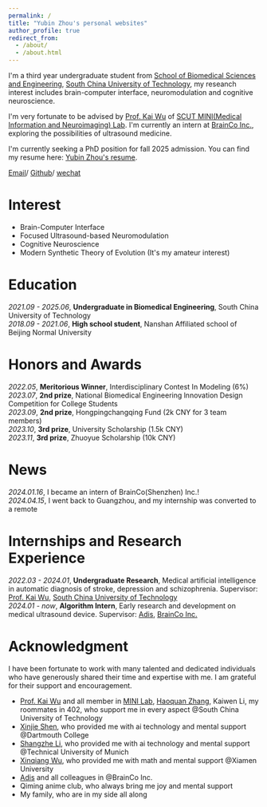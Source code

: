 ```yaml
---
permalink: /
title: "Yubin Zhou's personal websites"
author_profile: true
redirect_from: 
  - /about/
  - /about.html
---
```


  


I'm a third year undergraduate student from [School of Biomedical Sciences and Engineering](https://www2.scut.edu.cn/bmse/), [South China University of Technology](https://www.scut.edu.cn/), my reseanch interest includes brain-computer interface, neuromodulation and cognitive neuroscience.

I'm very fortunate to be advised by [Prof. Kai Wu](https://www.scholat.com/wukai) of [SCUT MINI(Medical Information and Neuroimaging) Lab](https://www.scholat.com/wukai). I'm currently an intern at [BrainCo Inc.](https://www.brainco.cn/), exploring the possibilities of ultrasound medicine.

I'm currently seeking a PhD position for fall 2025 admission.
You can find my resume here: [Yubin Zhou's resume](../files/YubinZhou_resume.pdf).

[Email](mailto:yubinzhoubme@outlook.com)/ [Github](https://github.com/troychowzyb)/ [wechat](../images/wechat.png)

Interest
======
- Brain-Computer Interface  
- Focused Ultrasound-based Neuromodulation
- Cognitive Neuroscience  
- Modern Synthetic Theory of Evolution (It's my amateur interest)

Education
====== 
*2021.09 - 2025.06*, **Undergraduate in Biomedical Engineering**, South China University of Technology  
*2018.09 - 2021.06*, **High school student**, Nanshan Affiliated school of Beijing Normal University

Honors and Awards
======
*2022.05*, **Meritorious Winner**, Interdisciplinary Contest In Modeling  (6%)  
*2023.07*, **2nd prize**, National Biomedical Engineering lnnovation Design Competition for College Students   
*2023.09*, **2nd prize**, Hongpingchangqing Fund  (2k CNY for 3 team members)   
*2023.10*, **3rd prize**, University Scholarship  (1.5k CNY)   
*2023.11*, **3rd prize**, Zhuoyue Scholarship  (10k CNY) 

News
====== 
*2024.01.16*, I became an intern of BrainCo(Shenzhen) Inc.!  
*2024.04.15*, I went back to Guangzhou, and my internship was converted to a remote

Internships and Research Experience
====== 
*2022.03 - 2024.01*, **Undergraduate Research**, Medical artificial intelligence in automatic diagnosis of stroke, depression and schizophrenia. Supervisor: [Prof. Kai Wu](https://www.scholat.com/wukai), [South China University of Technology](https://www.scut.edu.cn/)  
*2024.01 - now*, **Algorithm Intern**, Early research and development on medical ultrasound device. Supervisor: [Adis](https://www.linkedin.com/in/adisi/), [BrainCo Inc.](https://www.brainco.cn/)

Acknowledgment
====== 
I have been fortunate to work with many talented and dedicated individuals who have generously shared their time and expertise with me. I am grateful for their support and encouragement.

- [Prof. Kai Wu](https://www.scholat.com/wukai) and all member in [MINI Lab](https://www.scholat.com/wukai), [Haoquan Zhang](https://haoquanzhang.github.io/), Kaiwen Li, my roommates in 402, who support me in every aspect @South China University of Technology
- [Xinjie Shen](https://xinjie-shen.com/), who provided me with ai technology and mental support @Dartmouth College
- [Shangzhe Li](https://tobyleelsz.github.io/), who provided me with ai technology and mental support @Technical University of Munich
- [Xinqiang Wu](https://genshin.hoyoverse.com/), who provided me with math and mental support @Xiamen University
- [Adis](https://www.linkedin.com/in/adisi/) and all colleagues in @BrainCo Inc.
- Qiming anime club, who always bring me joy and mental support
- My family, who are in my side all along
